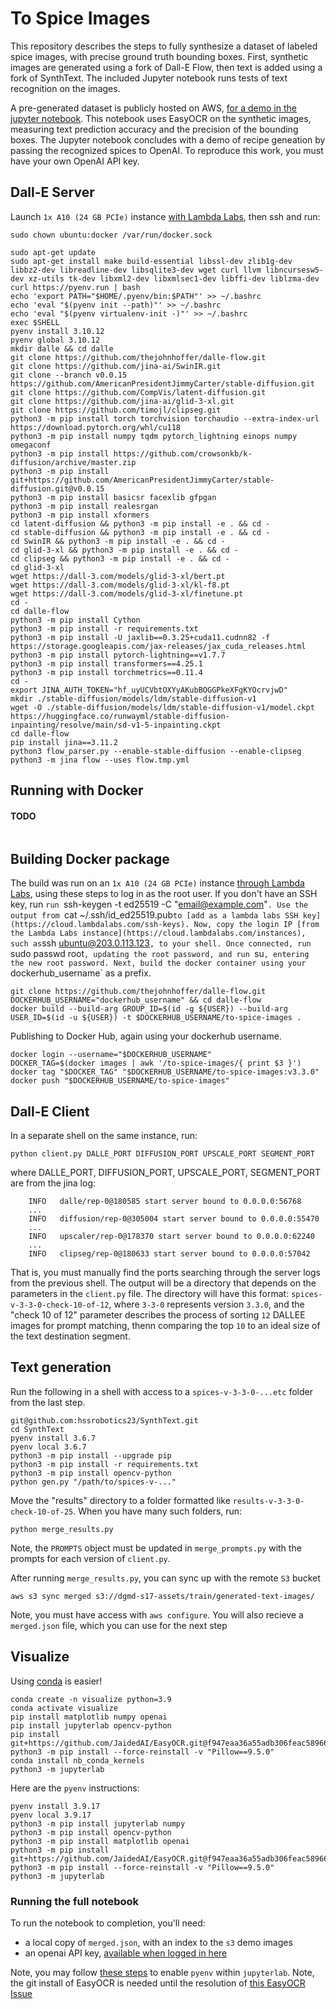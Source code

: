 # To Spice Images

This repository describes the steps to fully synthesize a dataset of  labeled spice images, with precise ground truth bounding boxes. First, synthetic images are generated using a fork of Dall-E Flow, then text is added using a fork of SynthText. The included Jupyter notebook runs tests of text recognition on the images. 

A pre-generated dataset is publicly hosted on AWS, [for a demo in the jupyter notebook](#visualize). This notebook uses EasyOCR on the synthetic images, measuring text prediction accuracy and the precision of the bounding boxes. The Jupyter notebook concludes with a demo of recipe geneation by passing the recognized spices to OpenAI. To reproduce this work, you must have your own OpenAI API key.

## Dall-E Server

Launch `1x A10 (24 GB PCIe)` instance [with Lambda Labs](https://cloud.lambdalabs.com/instances), then ssh and run:


```
sudo chown ubuntu:docker /var/run/docker.sock

sudo apt-get update
sudo apt-get install make build-essential libssl-dev zlib1g-dev libbz2-dev libreadline-dev libsqlite3-dev wget curl llvm libncursesw5-dev xz-utils tk-dev libxml2-dev libxmlsec1-dev libffi-dev liblzma-dev
curl https://pyenv.run | bash
echo 'export PATH="$HOME/.pyenv/bin:$PATH"' >> ~/.bashrc
echo 'eval "$(pyenv init --path)"' >> ~/.bashrc
echo 'eval "$(pyenv virtualenv-init -)"' >> ~/.bashrc
exec $SHELL
pyenv install 3.10.12
pyenv global 3.10.12
mkdir dalle && cd dalle
git clone https://github.com/thejohnhoffer/dalle-flow.git
git clone https://github.com/jina-ai/SwinIR.git
git clone --branch v0.0.15 https://github.com/AmericanPresidentJimmyCarter/stable-diffusion.git
git clone https://github.com/CompVis/latent-diffusion.git
git clone https://github.com/jina-ai/glid-3-xl.git
git clone https://github.com/timojl/clipseg.git
python3 -m pip install torch torchvision torchaudio --extra-index-url https://download.pytorch.org/whl/cu118
python3 -m pip install numpy tqdm pytorch_lightning einops numpy omegaconf
python3 -m pip install https://github.com/crowsonkb/k-diffusion/archive/master.zip
python3 -m pip install git+https://github.com/AmericanPresidentJimmyCarter/stable-diffusion.git@v0.0.15
python3 -m pip install basicsr facexlib gfpgan
python3 -m pip install realesrgan
python3 -m pip install xformers
cd latent-diffusion && python3 -m pip install -e . && cd -
cd stable-diffusion && python3 -m pip install -e . && cd -
cd SwinIR && python3 -m pip install -e . && cd -
cd glid-3-xl && python3 -m pip install -e . && cd -
cd clipseg && python3 -m pip install -e . && cd -
cd glid-3-xl
wget https://dall-3.com/models/glid-3-xl/bert.pt
wget https://dall-3.com/models/glid-3-xl/kl-f8.pt
wget https://dall-3.com/models/glid-3-xl/finetune.pt
cd -
cd dalle-flow
python3 -m pip install Cython
python3 -m pip install -r requirements.txt
python3 -m pip install -U jaxlib==0.3.25+cuda11.cudnn82 -f https://storage.googleapis.com/jax-releases/jax_cuda_releases.html
python3 -m pip install pytorch-lightning==v1.7.7
python3 -m pip install transformers==4.25.1
python3 -m pip install torchmetrics==0.11.4
cd -
export JINA_AUTH_TOKEN="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"
mkdir ./stable-diffusion/models/ldm/stable-diffusion-v1
wget -O ./stable-diffusion/models/ldm/stable-diffusion-v1/model.ckpt https://huggingface.co/runwayml/stable-diffusion-inpainting/resolve/main/sd-v1-5-inpainting.ckpt
cd dalle-flow
pip install jina==3.11.2
python3 flow_parser.py --enable-stable-diffusion --enable-clipseg
python3 -m jina flow --uses flow.tmp.yml

```

## Running with Docker

#### TODO 

```

```


## Building Docker package

The build was run on an `1x A10 (24 GB PCIe)` instance [through Lambda Labs](https://cloud.lambdalabs.com/instances), using these steps to log in as the root user. If you don't have an SSH key, run `run `ssh-keygen -t ed25519 -C "email@example.com"`. Use the output from `cat ~/.ssh/id_ed25519.pub` to [add as a lambda labs SSH key](https://cloud.lambdalabs.com/ssh-keys). Now, copy the login IP [from the Lambda Labs instance](https://cloud.lambdalabs.com/instances), such as `ssh ubuntu@203.0.113.123`, to your shell. Once connected, run `sudo passwd root`, updating the root password, and run `su`, entering the new root password. Next, build the docker container using your `dockerhub_username` as a prefix.

```
git clone https://github.com/thejohnhoffer/dalle-flow.git
DOCKERHUB_USERNAME="dockerhub_username" && cd dalle-flow
docker build --build-arg GROUP_ID=$(id -g ${USER}) --build-arg USER_ID=$(id -u ${USER}) -t $DOCKERHUB_USERNAME/to-spice-images .
```

Publishing to Docker Hub, again using your dockerhub username.

```
docker login --username="$DOCKERHUB_USERNAME"
DOCKER_TAG=$(docker images | awk '/to-spice-images/{ print $3 }')
docker tag "$DOCKER_TAG" "$DOCKERHUB_USERNAME/to-spice-images:v3.3.0"
docker push "$DOCKERHUB_USERNAME/to-spice-images"
```

## Dall-E Client

In a separate shell on the same instance, run:

```
python client.py DALLE_PORT DIFFUSION_PORT UPSCALE_PORT SEGMENT_PORT
```

where DALLE_PORT, DIFFUSION_PORT, UPSCALE_PORT, SEGMENT_PORT are from the jina log:

```
    INFO   dalle/rep-0@180585 start server bound to 0.0.0.0:56768
    ...
    INFO   diffusion/rep-0@305004 start server bound to 0.0.0.0:55470
    ...
    INFO   upscaler/rep-0@178370 start server bound to 0.0.0.0:62240
    ...
    INFO   clipseg/rep-0@180633 start server bound to 0.0.0.0:57042
```

That is, you must manually find the ports searching through the server logs from the previous shell. The output will be a directory that depends on the parameters in the `client.py` file. The directory will have this format: `spices-v-3-3-0-check-10-of-12`, where `3-3-0` represents version `3.3.0`, and the "check 10 of 12" parameter describes the process of sorting `12` DALLEE images for prompt matching, thenn comparing the top `10` to an ideal size of the text destination segment.

## Text generation

Run the following in a shell with access to a `spices-v-3-3-0-...etc` folder from the last step.

```
git@github.com:hssrobotics23/SynthText.git
cd SynthText
pyenv install 3.6.7
pyenv local 3.6.7
python3 -m pip install --upgrade pip
python3 -m pip install -r requirements.txt
python3 -m pip install opencv-python
python gen.py "/path/to/spices-v-..."
```

Move the "results" directory to a folder formatted like `results-v-3-3-0-check-10-of-25`. When you have many such folders, run:

```
python merge_results.py
```

Note, the `PROMPTS` object must be updated in `merge_prompts.py` with the prompts for each version of `client.py`.

After running `merge_results.py`, you can sync up with the remote `S3` bucket

```
aws s3 sync merged s3://dgmd-s17-assets/train/generated-text-images/
```

Note, you must have access with `aws configure`. You will also recieve a `merged.json` file, which you can use for the next step


## Visualize

Using [conda](https://docs.anaconda.com/anaconda/install/windows/) is easier!

```
conda create -n visualize python=3.9
conda activate visualize
pip install matplotlib numpy openai
pip install jupyterlab opencv-python
pip install git+https://github.com/JaidedAI/EasyOCR.git@f947eaa36a55adb306feac58966378e01cc67f85
python3 -m pip install --force-reinstall -v "Pillow==9.5.0"
conda install nb_conda_kernels
python3 -m jupyterlab
```

Here are the `pyenv` instructions:

```
pyenv install 3.9.17
pyenv local 3.9.17
python3 -m pip install jupyterlab numpy
python3 -m pip install opencv-python
python3 -m pip install matplotlib openai
python3 -m pip install git+https://github.com/JaidedAI/EasyOCR.git@f947eaa36a55adb306feac58966378e01cc67f85
python3 -m pip install --force-reinstall -v "Pillow==9.5.0"
python3 -m jupyterlab
```

### Running the full notebook

To run the notebook to completion, you'll need:

- a local copy of `merged.json`, with an index to the `s3` demo images
- an openai API key, [available when logged in here](https://platform.openai.com/account/api-keys)

Note, you may follow [these steps](https://albertauyeung.github.io/2020/08/17/pyenv-jupyter.html/) to enable `pyenv` within `jupyterlab`. Note, the git install of EasyOCR is needed until the resolution of [this EasyOCR Issue](https://github.com/JaidedAI/EasyOCR/issues/1077)
